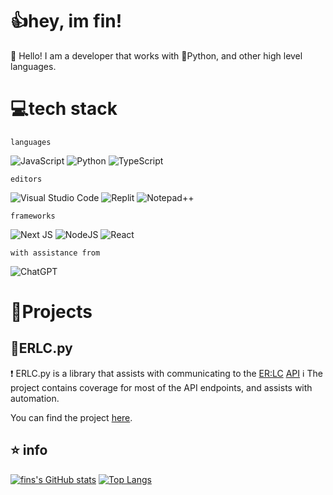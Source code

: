 # 👍hey, im fin!
👋  Hello! I am a developer that works with 🐍Python, and other high level languages.

# 💻tech stack
`languages`

![JavaScript](https://img.shields.io/badge/javascript-%23323330.svg?style=for-the-badge&logo=javascript&logoColor=%23F7DF1E)
![Python](https://img.shields.io/badge/python-3670A0?style=for-the-badge&logo=python&logoColor=ffdd54)
![TypeScript](https://img.shields.io/badge/typescript-%23007ACC.svg?style=for-the-badge&logo=typescript&logoColor=white)

`editors`

![Visual Studio Code](https://img.shields.io/badge/Visual%20Studio%20Code-0078d7.svg?style=for-the-badge&logo=visual-studio-code&logoColor=white)
![Replit](https://img.shields.io/badge/Replit-DD1200?style=for-the-badge&logo=Replit&logoColor=white)
![Notepad++](https://img.shields.io/badge/Notepad++-90E59A.svg?style=for-the-badge&logo=notepad%2b%2b&logoColor=black)

`frameworks`

![Next JS](https://img.shields.io/badge/Next-black?style=for-the-badge&logo=next.js&logoColor=white)
![NodeJS](https://img.shields.io/badge/node.js-6DA55F?style=for-the-badge&logo=node.js&logoColor=white)
![React](https://img.shields.io/badge/react-%2320232a.svg?style=for-the-badge&logo=react&logoColor=%2361DAFB)

`with assistance from`

![ChatGPT](https://img.shields.io/badge/chatGPT-74aa9c?style=for-the-badge&logo=openai&logoColor=white)

# 📜Projects

## 🤖ERLC.py

❗  ERLC.py is a library that assists with communicating to the [ER:LC](https://www.roblox.com/games/2534724415/Emergency-Response-Liberty-County) [API](https://apidocs.policeroleplay.community/)
ℹ️  The project contains coverage for most of the API endpoints, and assists with automation.

You can find the project [here](https://github.com/fin-github/erlcpy).

## ⭐ info

[![fins's GitHub stats](https://github-readme-stats.vercel.app/api?username=fin-github)](https://github.com/anuraghazra/github-readme-stats)
[![Top Langs](https://github-readme-stats.vercel.app/api/top-langs/?username=fin-github&layout=donut-vertical)](https://github.com/anuraghazra/github-readme-stats)

